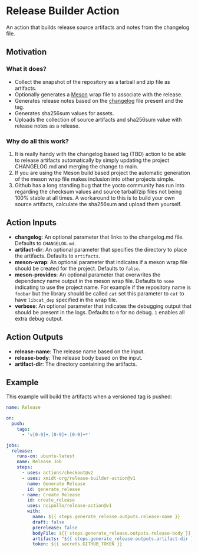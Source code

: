 # Release Builder Action
An action that builds release source artifacts and notes from the changelog file.

## Motivation

### What it does?

- Collect the snapshot of the repository as a tarball and zip file as artifacts.
- Optionally generates a [Meson](https://mesonbuild.com/) wrap file to associate with the release.
- Generates release notes based on the [changelog](https://keepachangelog.com/en/1.0.0/) file present and the tag.
- Generates sha256sum values for assets.
- Uploads the collection of source artifacts and sha256sum value with release notes as a release.

### Why do all this work?

1. It is really handy with the changelog based tag (TBD) action to be able
   to release artifacts automatically by simply updating the project CHANGELOG.md
   and merging the change to main.
2. If you are using the Meson build based project the automatic generation of
   the meson wrap file makes inclusion into other projects simple.
1. Github has a long standing bug that the yocto community has run into regarding
   the checksum values and source tarball/zip files not being 100% stable at all
   times.  A workaround to this is to build your own source artifacts, calculate
   the sha256sum and upload them yourself.

## Action Inputs

- **changelog**: An optional parameter that links to the changelog.md file.  Defaults to `CHANGELOG.md`.
- **artifact-dir**: An optional parameter that specifies the directory to place the artifacts.  Defaults to `artifacts`.
- **meson-wrap**: An optional parameter that indicates if a meson wrap file should be created for the project.  Defaults to `false`.
- **meson-provides**: An optional parameter that overwrites the dependency name output in the meson wrap file.  Defaults to `none` indicating to use the project name.  For example if the repository name is `foobar` but the library should be called `cat` set this parameter to `cat` to have `libcat_dep` specified in the wrap file.
- **verbose**: An optional parameter that indicates the debugging output that should be present in the logs.  Defaults to `0` for no debug. `1` enables all extra debug output.

## Action Outputs

- **release-name**: The release name based on the input.
- **release-body**: The release body based on the input.
- **artifact-dir**: The directory containing the artifacts.

## Example
This example will build the artifacts when a versioned tag is pushed:

```yml
name: Release

on:
  push:
    tags:
      - 'v[0-9]+.[0-9]+.[0-9]+*'

jobs:
  release:
    runs-on: ubuntu-latest
    name: Release Job
    steps:
      - uses: actions/checkout@v2
      - uses: xmidt-org/release-builder-action@v1
        name: Generate Release
        id: generate_release
      - name: Create Release
        id: create_release
        uses: ncipollo/release-action@v1
        with:
          name: ${{ steps.generate_release.outputs.release-name }}
          draft: false
          prerelease: false
          bodyFile: ${{ steps.generate_release.outputs.release-body }}
          artifacts: "${{ steps.generate_release.outputs.artifact-dir }}/*"
          token: ${{ secrets.GITHUB_TOKEN }}
```

